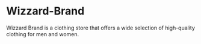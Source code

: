 # Wizzard-Brand
Wizzard Brand is a clothing store that offers a wide selection of high-quality clothing for men and women. 
